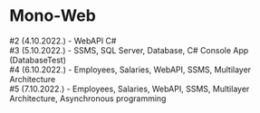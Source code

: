 # Mono-Web

#2 (4.10.2022.) - WebAPI C# </br>
#3 (5.10.2022.) - SSMS, SQL Server, Database, C# Console App (DatabaseTest) </br>
#4 (6.10.2022.) - Employees, Salaries, WebAPI, SSMS, Multilayer Architecture </br>
#5 (7.10.2022.) - Employees, Salaries, WebAPI, SSMS, Multilayer Architecture, Asynchronous programming
